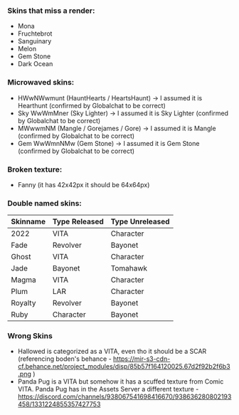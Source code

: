### Skins that miss a render:
- Mona
- Fruchtebrot
- Sanguinary
- Melon
- Gem Stone
- Dark Ocean

### Microwaved skins:
- HWwNWwmunt (HauntHearts / HeartsHaunt) -> I assumed it is Hearthunt (confirmed by Globalchat to be correct)
- Sky WwWmMner (Sky Lighter) -> I assumed it is Sky Lighter (confirmed by Globalchat to be correct)
- MWwwmNM  (Mangle / Gorejames / Gore) -> I assumed it is Mangle (confirmed by Globalchat to be correct)
- Gem WwWmnNMw (Gem Stone) -> I assumed it is Gem Stone (confirmed by Globalchat to be correct)

### Broken texture:
- Fanny (it has 42x42px it should be 64x64px)

### Double named skins:
| Skinname | Type Released | Type Unreleased |
|----------|---------------|-----------------|
| 2022     | VITA          | Character       |
| Fade     | Revolver      | Bayonet         |
| Ghost    | VITA          | Character       |
| Jade     | Bayonet       | Tomahawk        |
| Magma    | VITA          | Character       |
| Plum     | LAR           | Character       |
| Royalty  | Revolver      | Bayonet         |
| Ruby     | Character     | Bayonet         |

### Wrong Skins
- Hallowed is categorized as a VITA, even tho it should be a SCAR (referencing boden's behance - https://mir-s3-cdn-cf.behance.net/project_modules/disp/85b57f164120025.67d2f92b2f6b3.png )
- Panda Pug is a VITA but somehow it has a scuffed texture from Comic VITA. Panda Pug has in the Assets Server a different texture - https://discord.com/channels/938067541698416670/938636280802193458/1331224855357427753
